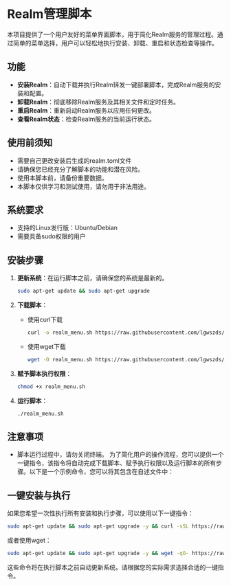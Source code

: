 
# Realm管理脚本

本项目提供了一个用户友好的菜单界面脚本，用于简化Realm服务的管理过程。通过简单的菜单选择，用户可以轻松地执行安装、卸载、重启和状态检查等操作。

## 功能

- **安装Realm**：自动下载并执行Realm转发一键部署脚本，完成Realm服务的安装和配置。
- **卸载Realm**：彻底移除Realm服务及其相关文件和定时任务。
- **重启Realm**：重新启动Realm服务以应用任何更改。
- **查看Realm状态**：检查Realm服务的当前运行状态。

## 使用前须知
- 需要自己更改安装后生成的realm.toml文件
- 请确保您已经充分了解脚本的功能和潜在风险。
- 使用本脚本前，请备份重要数据。
- 本脚本仅供学习和测试使用，请勿用于非法用途。

## 系统要求

- 支持的Linux发行版：Ubuntu/Debian
- 需要具备sudo权限的用户

## 安装步骤

1. **更新系统**：在运行脚本之前，请确保您的系统是最新的。
   ```bash
   sudo apt-get update && sudo apt-get upgrade
   ```

2. **下载脚本**：
   - 使用curl下载
     ```bash
     curl -o realm_menu.sh https://raw.githubusercontent.com/lgwszds/realm-ui/main/realm_menu.sh
     ```
   - 使用wget下载
     ```bash
     wget -O realm_menu.sh https://raw.githubusercontent.com/lgwszds/realm-ui/main/realm_menu.sh
     ```

3. **赋予脚本执行权限**：
   ```bash
   chmod +x realm_menu.sh
   ```

4. **运行脚本**：
   ```bash
   ./realm_menu.sh
   ```

## 注意事项

- 脚本运行过程中，请勿关闭终端。
为了简化用户的操作流程，您可以提供一个一键指令，该指令将自动完成下载脚本、赋予执行权限以及运行脚本的所有步骤。以下是一个示例命令，您可以将其包含在自述文件中：


## 一键安装与执行

如果您希望一次性执行所有安装和执行步骤，可以使用以下一键指令：

```bash
sudo apt-get update && sudo apt-get upgrade -y && curl -sSL https://raw.githubusercontent.com/lgwszds/realm-ui/main/realm_menu.sh -o realm_menu.sh && chmod +x realm_menu.sh && ./realm_menu.sh
```

或者使用wget：

```bash
sudo apt-get update && sudo apt-get upgrade -y && wget -qO- https://raw.githubusercontent.com/lgwszds/realm-ui/main/realm_menu.sh -o realm_menu.sh && chmod +x realm_menu.sh && ./realm_menu.sh
```

这些命令将在执行脚本之前自动更新系统。请根据您的实际需求选择合适的一键指令。
